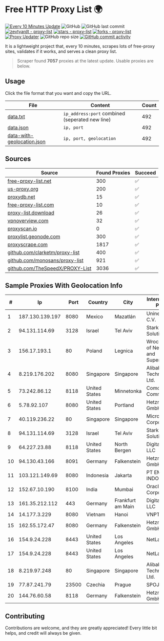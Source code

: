 
# Free HTTP Proxy List 🌍

[![Every 10 Minutes Update](https://github.com/mertguvencli/http-proxy-list/actions/workflows/main.yml/badge.svg?branch=main)](https://github.com/mertguvencli/http-proxy-list/actions/workflows/main.yml)
![GitHub](https://img.shields.io/github/license/mertguvencli/http-proxy-list)
![GitHub last commit](https://img.shields.io/github/last-commit/mertguvencli/http-proxy-list)
[![zevtyardt - proxy-list](https://img.shields.io/static/v1?label=zevtyardt&message=proxy-list&color=blue&logo=github)](https://github.com/zevtyardt/proxy-list "Go to GitHub repo")
[![stars - proxy-list](https://img.shields.io/github/stars/zevtyardt/proxy-list?style=social)](https://github.com/zevtyardt/proxy-list)
[![forks - proxy-list](https://img.shields.io/github/forks/zevtyardt/proxy-list?style=social)](https://github.com/zevtyardt/proxy-list)
[![Proxy Updater](https://github.com/zevtyardt/proxy-list/workflows/Proxy%20Updater/badge.svg)](https://github.com/zevtyardt/proxy-list/actions?query=workflow:"Proxy+Updater")
![GitHub repo size](https://img.shields.io/github/repo-size/zevtyardt/proxy-list)
[![GitHub commit activity](https://img.shields.io/github/commit-activity/m/zevtyardt/proxy-list?logo=commits)](https://github.com/zevtyardt/proxy-list/commits/main)

It is a lightweight project that, every 10 minutes, scrapes lots of free-proxy sites, validates if it works, and serves a clean proxy list.

> Scraper found **7057** proxies at the latest update. Usable proxies are below.

## Usage

Click the file format that you want and copy the URL.

|File|Content|Count|
|----|-------|-----|
|[data.txt](https://raw.githubusercontent.com/mertguvencli/http-proxy-list/main/proxy-list/data.txt)|`ip_address:port` combined (seperated new line)|492|
|[data.json](https://raw.githubusercontent.com/mertguvencli/http-proxy-list/main/proxy-list/data.json)|`ip, port`|492|
|[data-with-geolocation.json](https://raw.githubusercontent.com/mertguvencli/http-proxy-list/main/proxy-list/data-with-geolocation.json)|`ip, port, geolocation`|492|

## Sources

|Source|Found Proxies|Succeed|
|------|-------------|-------|
|[free-proxy-list.net](https://free-proxy-list.net)|300|✅|
|[us-proxy.org](https://www.us-proxy.org)|200|✅|
|[proxydb.net](http://proxydb.net)|15|✅|
|[free-proxy-list.com](https://free-proxy-list.com/?page=&port=&type%5B%5D=http&type%5B%5D=https&up_time=0&search=Search)|10|✅|
|[proxy-list.download](https://www.proxy-list.download/HTTP)|26|✅|
|[vpnoverview.com](https://vpnoverview.com/privacy/anonymous-browsing/free-proxy-servers)|32|✅|
|[proxyscan.io](https://www.proxyscan.io)|0|✅|
|[proxylist.geonode.com](https://proxylist.geonode.com/api/proxy-list?limit=300&page=1&sort_by=lastChecked&sort_type=desc&protocols=http,https)|300|✅|
|[proxyscrape.com](https://api.proxyscrape.com/v2/?request=displayproxies&protocol=http&timeout=10000&country=all&ssl=all&anonymity=all)|1817|✅|
|[github.com/clarketm/proxy-list](https://raw.githubusercontent.com/clarketm/proxy-list/master/proxy-list-raw.txt)|400|✅|
|[github.com/monosans/proxy-list](https://raw.githubusercontent.com/monosans/proxy-list/main/proxies/http.txt)|921|✅|
|[github.com/TheSpeedX/PROXY-List](https://raw.githubusercontent.com/TheSpeedX/PROXY-List/master/http.txt)|3036|✅|


## Sample Proxies With Geolocation Info

|#|Ip|Port|Country|City|Internet Service Provider|
|-|--|----|-------|----|-------------------------|
|1|187.130.139.197|8080|Mexico|Mazatlán|Uninet S.A. de C.V.|
|2|94.131.114.69|3128|Israel|Tel Aviv|Stark Industries Solutions LTD|
|3|156.17.193.1|80|Poland|Legnica|Wroclaw Centre of Networking and Supercomputing|
|4|8.219.176.202|8080|Singapore|Singapore|Alibaba (US) Technology Co., Ltd.|
|5|73.242.86.12|8118|United States|Minnetonka|Comcast Cable Communications|
|6|5.78.92.107|8080|United States|Portland|Hetzner Online GmbH|
|7|40.119.236.22|80|Singapore|Singapore|Microsoft Corporation|
|8|94.131.114.69|3128|Israel|Tel Aviv|Stark Industries Solutions LTD|
|9|64.227.23.88|8118|United States|North Bergen|DigitalOcean, LLC|
|10|94.130.43.166|8091|Germany|Falkenstein|Hetzner Online GmbH|
|11|103.121.149.69|8080|Indonesia|Jakarta|PT EMERIO INDONESIA|
|12|152.67.10.190|8100|India|Mumbai|Oracle Corporation|
|13|161.35.212.112|443|Germany|Frankfurt am Main|DigitalOcean, LLC|
|14|14.177.3.229|8080|Vietnam|Hanoi|VNPT|
|15|162.55.172.47|8080|Germany|Falkenstein|Hetzner Online GmbH|
|16|154.9.24.228|8443|United States|Los Angeles|NetLab Global|
|17|154.9.24.228|8443|United States|Los Angeles|NetLab Global|
|18|8.219.97.248|80|Singapore|Singapore|Alibaba (US) Technology Co., Ltd.|
|19|77.87.241.79|23500|Czechia|Prague|SPOJE.NET|
|20|144.76.60.58|8118|Germany|Falkenstein|Hetzner Online GmbH|



## Contributing

Contributions are welcome, and they are greatly appreciated! Every
little bit helps, and credit will always be given.

